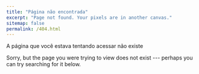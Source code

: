 ```yaml
---
title: "Página não encontrada"
excerpt: "Page not found. Your pixels are in another canvas."
sitemap: false
permalink: /404.html
---
```


A página que você estava tentando acessar não existe

Sorry, but the page you were trying to view does not exist --- perhaps you can try searching for it below.

<script type="text/javascript">
  var GOOG_FIXURL_LANG = 'en';
  var GOOG_FIXURL_SITE = '{{ https://m-kalil.github.io }}'
</script>
<script type="text/javascript"
  src="//linkhelp.clients.google.com/tbproxy/lh/wm/fixurl.js">
</script>

